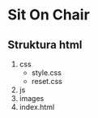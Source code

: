 Sit On Chair
==========

Struktura html
--------------

1. css  
    - style.css  
    - reset.css  
2. js  
3. images  
4. index.html  

